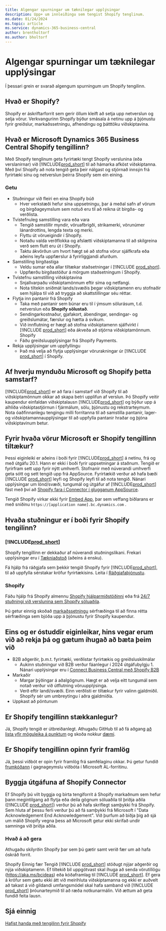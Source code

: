 ```yaml
---
title: Algengar spurningar um tæknilegar upplýsingar
description: Upp+ um innleiðingu sem tengist Shopify tenglinum.
ms.date: 01/24/2024
ms.topic: article
ms.service: dynamics-365-business-central
author: brentholtorf
ms.author: bholtorf
---
```


# <a name="faq-for-technical-details"></a>Algengar spurningar um tæknilegar upplýsingar

Í þessari grein er svarað algengum spurningum um Shopify tengilinn.

## <a name="what-is-shopify"></a>Hvað er Shopify?

Shopify er áskriftarforrit sem gerir öllum kleift að setja upp netverslun og selja vörur. Verkvangurinn Shopify býður smásala á netinu upp á þjónustu fyrir greiðslur, markaðssetningu, afhendingu og þátttöku viðskiptavina.

## <a name="what-is-the-microsoft-dynamics-365-business-central-shopify-connector"></a>Hvað er Microsoft Dynamics 365 Business Central Shopify tengillinn?

Með Shopify tenglinum geta fyrirtæki tengt Shopify verslunina (eða verslanirnar) við [!INCLUDE[prod_short](../includes/prod_short.md)] til að hámarka afköst viðskiptanna. Með því Shopify að nota tengið geta þeir nálgast og stjórnað innsýn frá fyrirtæki sínu og netverslun þeirra Shopify sem ein eining.

### <a name="capabilities"></a>Getu

- Stuðningur við fleiri en eina Shopify búð
  - Hver verkstæði hefur sína uppsetningu, þar á meðal safn af vörum og birgðageymslum sem notuð eru til að reikna út birgða- og verðlista.  
- Tvístefnuleg samstilling vara eða vara
  - Tengið samstillir myndir, vöruafbrigði, strikamerki, vörunúmer lánardrottins, lengda texta og merki.  
  - Flyttu út vörueigindir í Shopify.  
  - Notaðu valda verðflokka og afslætti viðskiptamanna til að skilgreina verð sem flutt eru út í Shopify.  
  - Taktu ákvörðun um hvort hægt sé að stofna vörur sjálfkrafa eða aðeins leyfa uppfærslur á fyrirliggjandi afurðum.  
- Samstilling birgðastiga
  - Veldu sumar eða allar tiltækar staðsetningar í [!INCLUDE [prod_short](../includes/prod_short.md)].  
  - Uppfærðu birgðastöður á mörgum staðsetningum í Shopify.  
- Tvístefnu samstilling viðskiptavina
  - Snjallvarpaðu viðskiptamönnum eftir síma og netfangi.  
  - Nota tiltekin sniðmát lands/svæðis þegar viðskiptamenn eru stofnaðir sem hjálpa til við að tryggja að skattstillingar séu réttar.  
- Flytja inn pantanir frá Shopify
  - Taka með pantanir sem búnar eru til í ýmsum sölurásum, t.d. netverslun eða **Shopify sölustað**.
  - Sendingarkostnaður, gjafakort, ábendingar, sendingar- og greiðslumátar, færslur og hætta á svikum.  
  - Við innflutning er hægt að stofna viðskiptamenn sjálfvirkt í [!INCLUDE [prod_short](../includes/prod_short.md)] eða ákveða að stjórna viðskiptamönnum. Shopify  
  - Fáðu greiðsluupplýsingar frá Shopify Payments.
- Rekja upplýsingar um uppfyllingu
  - Það má velja að flytja upplýsingar vörurakningar úr [!INCLUDE [prod_short](../includes/prod_short.md)] í Shopify.  

## <a name="why-did-microsoft-and-shopify-form-this-partnership"></a>Af hverju mynduðu Microsoft og Shopify þetta samstarf?

[!INCLUDE[prod_short](../includes/prod_long.md)] er að fara í samstarf við Shopify til að viðskiptamönnum okkar að skapa betri upplifun af verslun. Þó Shopify veitir kaupendur einfaldan viðskiptalausn [!INCLUDE[prod_short](../includes/prod_short.md)]  og býður upp á alhliða viðskiptastjórnun í fjármálum, sölu, þjónustu og rekstrarteymum. Nota óaðfinnanlegu tengingu milli forritanna til að samstilla pantanir, lager- og viðskiptamannaupplýsingar til að uppfylla pantanir hraðar og þjóna viðskiptavinum betur.

## <a name="which-microsoft-products-is-the-shopify-connector-available-for"></a>Fyrir hvaða vörur Microsoft er Shopify tengillinn tiltækur?

Þessi eiginleiki er aðeins í boði fyrir [!INCLUDE[prod_short](../includes/prod_short.md)] á netinu, frá og með útgáfu 20.1. Hann er ekki í boði fyrir uppsetningar á staðnum. Tengið er fyrirfram sett upp fyrir nýtt umhverfi. Stofnanir með núverandi umhverfi geta sótt og sett tengið upp frá AppSource. Fyrirtækið verður að hafa bæði [!INCLUDE [prod_short](../includes/prod_short.md)] leyfi og Shopify leyfi til að nota tengið. Nánari upplýsingar um lönd/svæði, tungumál og útgáfur af [!INCLUDE[prod_short](../includes/prod_short.md)] fást með því að [Shopify fara í Connector í glugganum AppSource](https://go.microsoft.com/fwlink/?linkid=2196238).

Tengið Shopify virkar ekki fyrir [Embed App](/dynamics365/business-central/dev-itpro/deployment/embed-app-overview), þar sem veffang biðlarans er með sniðinu `https://[application name].bc.dynamics.com` .

## <a name="what-support-is-offered-for-the-shopify-connector"></a>Hvaða stuðningur er í boði fyrir Shopify tengilinn?

### [!INCLUDE[prod_short](../includes/prod_short.md)]

Shopify tengillinn er dekkaður af núverandi stuðningslíkani. Frekari upplýsingar eru í [Tækniaðstoð](/dynamics365/business-central/dev-itpro/administration//manage-technical-support) (aðeins á ensku).

Fá hjálp frá ráðgjafa sem þekkir tengið Shopify fyrir [!INCLUDE[prod_short](../includes/prod_short.md)], til að uppfylla sérstakar kröfur fyrirtækisins. Leita í [Ráðgjafaþjónustu](https://aka.ms/BCShopifyConsultant).

### <a name="shopify"></a>Shopify

Fáðu hjálp frá Shopify almennu [Shopify hjálparmiðstöðinni](https://help.shopify.com/) eða frá [24/7 stuðningi við verslunina sem Shopify söluaðila](https://help.shopify.com/questions#/).

Þú getur einnig skoðað [markaðssetningu](https://experts.shopify.com/) sérfræðinga til að finna rétta sérfræðinga sem bjóða upp á þjónustu fyrir Shopify kaupendur.

## <a name="currently-unsupported-features-however-were-tracking-them-and-may-consider-adding-them"></a>Eins og er óstuddir eiginleikar, hins vegar erum við að rekja þá og gætum íhugað að bæta þeim við

- B2B aðgerðir, þ.m.t. fyrirtæki, verðlistar fyrirtækis og greiðsluskilmálar
  - Aukinn stuðningur við B2B verður fáanlegur í 2024 útgáfubylgju 1. Nánari upplýsingar eru í [Connect Business Central með Shopify B2B](/dynamics365/release-plan/2023wave2/smb/dynamics365-business-central/connect-business-central-shopify-b2b)
- Markaðir
  - Margar þýðingar á aðalgögnum. Hægt er að velja eitt tungumál sem notað verður við útflutning vöruupplýsinga.
  - Verð eftir landi/svæði. Einn verðlisti er tiltækur fyrir valinn gjaldmiðil. Shopify sér um umbreytingu í aðra gjaldmiðla.
- Uppkast að pöntunum

## <a name="is-the-shopify-connector-extensible"></a>Er Shopify tengillinn stækkanlegur?

Já, Shopify tengið er útbreiðanlegt. Athugaðu GitHub til að fá aðgang [að lista yfir möguleika á punktum](https://github.com/microsoft/ALAppExtensions/tree/main/Apps/W1/Shopify) og skoða nokkur [dæmi](https://github.com/microsoft/ALAppExtensions/blob/main/Apps/W1/Shopify/extensibility_examples.md).

## <a name="is-the-shopify-connector-open-for-contribution"></a>Er Shopify tengillinn opinn fyrir framlög

Já, þessi viðbót er opin fyrir framlög frá samfélaginu okkar. Þú getur fundið [frumkóðann](https://github.com/microsoft/ALAppExtensions/tree/main/Apps/W1/Shopify) í gagnageymslu viðbóta í Microsoft AL-forritinu.

## <a name="building-your-version-of-shopify-connector"></a>Byggja útgáfuna af Shopify Connector

Ef Shopify þú vilt byggja og birta tengiforrit á Shopify markaðnum sem hefur þann megintilgang að flytja eða deila gögnum söluaðila til þriðja aðila ([!INCLUDE [prod_short](../includes/prod_short.md)]) verður þú að hafa skriflegt samþykki frá Shopify. Sem hluta af þessu ferli verður þú að fá samþykki frá Microsoft í "Data Acknowledgement End Acknowledgement". Við þurfum að biðja þig að sjá um málið Shopify vegna þess að Microsoft getur ekki skrifað undir samninga við þriðja aðila.

### <a name="what-to-do"></a>Hvað á að gera

Athugaðu skilyrðin Shopify þar sem þú gætir samt verið fær um að hafa óskráð forrit.

 Shopify Einnig fær Tengið [!INCLUDE [prod_short](../includes/prod_short.md)] stöðugt nýjar aðgerðir og nýja viðskiptamenn. Ef tiltekið bil uppgötvast skal íhuga að senda vörutillögu (https://aka.ms/bcideas) eða kóðaframlag til [!INCLUDE [prod_short](../includes/prod_short.md)]. Ef gera á kröfur sem gætu ekki átt við meirihluta viðskiptamanna og ekki er auðvelt að takast á við gildandi umfangsmódel skal hafa samband við [!INCLUDE [prod_short](../includes/prod_short.md)] þróunarteymið til að ræða notkunarmálin. Við ættum að geta fundið feita lausn.

## <a name="see-also"></a>Sjá einnig

[Hafist handa með tengilinn fyrir Shopify](get-started.md)  
